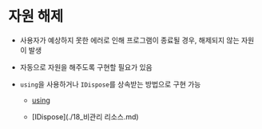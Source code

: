 # 자원 해제

* 사용자가 예상하지 못한 에러로 인해 프로그램이 종료될 경우, 해제되지 않는 자원이 발생

* 자동으로 자원을 해주도록 구현할 필요가 있음

* `using`을 사용하거나 `IDispose`를 상속받는 방법으로 구현 가능

  * [using](./17_using.md)

  * [IDispose](./18_비관리 리소스.md)

    

